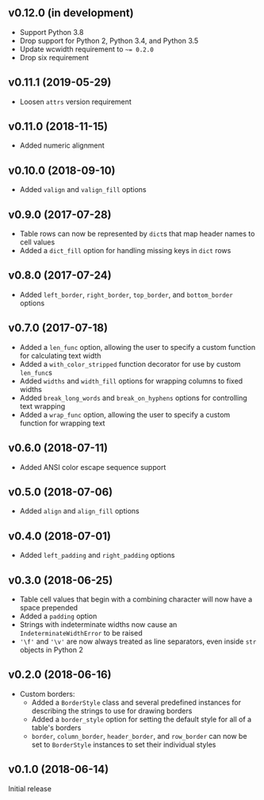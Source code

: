 v0.12.0 (in development)
------------------------
- Support Python 3.8
- Drop support for Python 2, Python 3.4, and Python 3.5
- Update wcwidth requirement to `~= 0.2.0`
- Drop six requirement

v0.11.1 (2019-05-29)
--------------------
- Loosen `attrs` version requirement

v0.11.0 (2018-11-15)
--------------------
- Added numeric alignment

v0.10.0 (2018-09-10)
--------------------
- Added `valign` and `valign_fill` options

v0.9.0 (2017-07-28)
-------------------
- Table rows can now be represented by `dict`s that map header names to cell
  values
- Added a `dict_fill` option for handling missing keys in `dict` rows

v0.8.0 (2017-07-24)
-------------------
- Added `left_border`, `right_border`, `top_border`, and `bottom_border`
  options

v0.7.0 (2017-07-18)
-------------------
- Added a `len_func` option, allowing the user to specify a custom function for
  calculating text width
- Added a `with_color_stripped` function decorator for use by custom
  `len_func`s
- Added `widths` and `width_fill` options for wrapping columns to fixed widths
- Added `break_long_words` and `break_on_hyphens` options for controlling text
  wrapping
- Added a `wrap_func` option, allowing the user to specify a custom function
  for wrapping text

v0.6.0 (2018-07-11)
-------------------
- Added ANSI color escape sequence support

v0.5.0 (2018-07-06)
-------------------
- Added `align` and `align_fill` options

v0.4.0 (2018-07-01)
-------------------
- Added `left_padding` and `right_padding` options

v0.3.0 (2018-06-25)
-------------------
- Table cell values that begin with a combining character will now have a space
  prepended
- Added a `padding` option
- Strings with indeterminate widths now cause an `IndeterminateWidthError` to
  be raised
- `'\f'` and `'\v'` are now always treated as line separators, even inside
  `str` objects in Python 2

v0.2.0 (2018-06-16)
-------------------
- Custom borders:
    - Added a `BorderStyle` class and several predefined instances for
      describing the strings to use for drawing borders
    - Added a `border_style` option for setting the default style for all of a
      table's borders
    - `border`, `column_border`, `header_border`, and `row_border` can now be
      set to `BorderStyle` instances to set their individual styles

v0.1.0 (2018-06-14)
-------------------
Initial release

